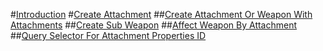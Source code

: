 #[Introduction](intro.md)
#[Create Attachment](Create_Attachment.md)
##[Create Attachment Or Weapon With Attachments](Create_Attachment_Or_Weapon_With_Attachments.md)
##[Create Sub Weapon](Create_Sub_Weapon.md)
##[Affect Weapon By Attachment](Affect_Weapon_By_Attachment.md)
##[Query Selector For Attachment Properties ID](Query_Selector_For_Attachment_Properties_ID.md)

